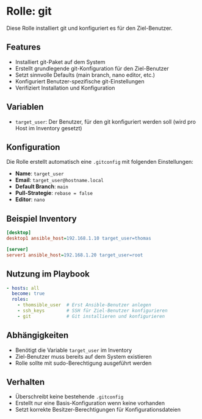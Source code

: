 # Rolle: git

Diese Rolle installiert git und konfiguriert es für den Ziel-Benutzer.

## Features
- Installiert git-Paket auf dem System
- Erstellt grundlegende git-Konfiguration für den Ziel-Benutzer
- Setzt sinnvolle Defaults (main branch, nano editor, etc.)
- Konfiguriert Benutzer-spezifische git-Einstellungen
- Verifiziert Installation und Konfiguration

## Variablen
- `target_user`: Der Benutzer, für den git konfiguriert werden soll (wird pro Host im Inventory gesetzt)

## Konfiguration
Die Rolle erstellt automatisch eine `.gitconfig` mit folgenden Einstellungen:
- **Name**: `target_user`
- **Email**: `target_user@hostname.local`
- **Default Branch**: `main`
- **Pull-Strategie**: `rebase = false`
- **Editor**: `nano`

## Beispiel Inventory
```ini
[desktop]
desktop1 ansible_host=192.168.1.10 target_user=thomas

[server]  
server1 ansible_host=192.168.1.20 target_user=root
```

## Nutzung im Playbook
```yaml
- hosts: all
  become: true
  roles:
    - thomsible_user  # Erst Ansible-Benutzer anlegen
    - ssh_keys        # SSH für Ziel-Benutzer konfigurieren
    - git             # Git installieren und konfigurieren
```

## Abhängigkeiten
- Benötigt die Variable `target_user` im Inventory
- Ziel-Benutzer muss bereits auf dem System existieren
- Rolle sollte mit sudo-Berechtigung ausgeführt werden

## Verhalten
- Überschreibt keine bestehende `.gitconfig`
- Erstellt nur eine Basis-Konfiguration wenn keine vorhanden
- Setzt korrekte Besitzer-Berechtigungen für Konfigurationsdateien
